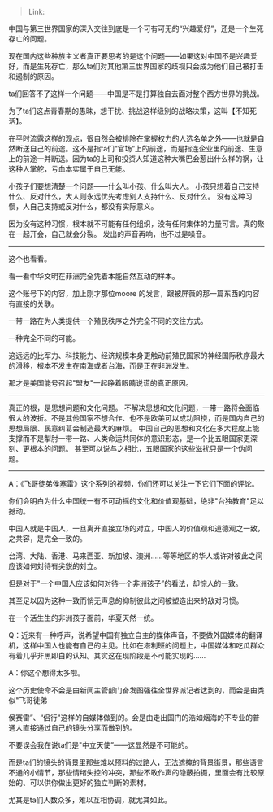 > Link: 

中国与第三世界国家的深入交往到底是一个可有可无的“兴趣爱好”，还是一个生死存亡的问题。

现在国内这些种族主义者真正要思考的是这个问题——如果这对中国不是兴趣爱好，而是生死存亡，那么ta们对其他第三世界国家的歧视只会成为他们自己被打击和遏制的原因。

ta们回答不了这样一个问题——中国是不是打算独自去面对整个西方世界的挑战。

为了ta们这点青春期的愚昧，想干扰、挑战这样级别的战略决策，这叫【不知死活】。 

在平时流露这样的观点，很自然会被排除在掌握权力的人选名单之外——也就是自然断送自己的前途。这不是指ta们“官场”上的前途，而是指连企业里的前途、生意上的前途一并断送。因为ta的上司和投资人知道这种大嘴巴会惹出什么样的祸，让这种人掌舵，亏血本实属于自己无能。 

小孩子们要想清楚一个问题——什么叫小孩、什么叫大人。 小孩只想着自己支持什么、反对什么，大人则永远优先考虑别人支持什么、反对什么。 没有这种习惯，人自己支持或反对什么，都没有实际意义。

因为没有这种习惯，根本就不可能有任何组织，没有任何集体的力量可言。真的聚在一起开会，自己就会分裂。 发出的声音再响，也不过是噪音。

---

这个也看看。

看一看中华文明在菲洲完全凭着本能自然互动的样本。

这个账号下的内容，加上刚才那位moore 的发言，跟被屏薇的那一篇东西的内容有直接的关联。

一带一路在为人类提供一个殖民秩序之外完全不同的交往方式。

一种完全不同的可能。

这远远的比军力、科技能力、经济规模本身更触动前殖民国家的神经国际秩序最大的滑移，根本不发生在南海或者台海，而是正在非洲发生。

那才是美国能号召起"盟友"一起睁着眼睛说谎的真正原因。

---

真正的根，是思想问题和文化问题。 不解决思想和文化问题，一带一路将会面临很大的波折。不是其他国家不想合作、也不是欧美可以成功阻挠，而是国内自己的思想局限、民意纠葛会制造最大的麻烦。 中国自己的思想和文化在多大程度上能支撑而不是掣肘一带一路、人类命运共同体的意识形态，是一个比五眼国家更深刻、更根本的问题。 甚至可以说与之相比，五眼国家的这些滋扰只是一个伪问题。

---

A：《飞哥徒弟侯塞雷》这个系列的视频，你们还可以关注一下它们下面的评论。

你们会明白为什么中国统一有不可动摇的文化和价值观基础，绝非"台独教育"足以撼动。

中国人就是中国人，一旦离开直接立场的对立，中国人的价值观和道德观之一致，之共容，是完全一致的。

台湾、大陆、香港、马来西亚、新加坡、澳洲……等等地区的华人或许对彼此之间应该如何対待有尖鋭的対立。

但是对于"一个中国人应该如何对待一个非洲孩子”的看法，却悰人的一致。

其至足以因为这种一致而悄无声息的抑制彼此之间被塑造出来的敌对习惯。

在一个活生生的非洲孩子面前，华夏天然一统。

Q：近来有一种呼声，说希望中国有独立自主的媒体声音，不要做外国媒体的翻译机，这样中国人也能有自己的主见。比如在塔利班的问题上，中国媒体和吃瓜群众有着几乎非黑即白的认知。其实这在现阶段是不可能实现的......

A：你这个想得太多啦。

这个历史使命不会是由新闻主管部门奋发图强往全世界派记者达到的，而会是由类似"飞哥徒弟

侯赛雷”、“侣行"这样的自媒体做到的。会是由走出国门的浩如烟海的不专业的普通人直接通过自己的镜头分享而做到的。

不要误会我在说ta们是"中立天使”——这显然是不可能的。

而是ta们的镜头的背景里那些难以预料的过路人，无法遮掩的背景街景，那些语言不通的小情节，那些情绪失控的冲突，那些不敢作声的隐蔽拍摄，里面会有比较原始的、可以供你做出更好的独立判断的素材。

尤其是ta们人数众多，难以互相协调，就尤其如此。
